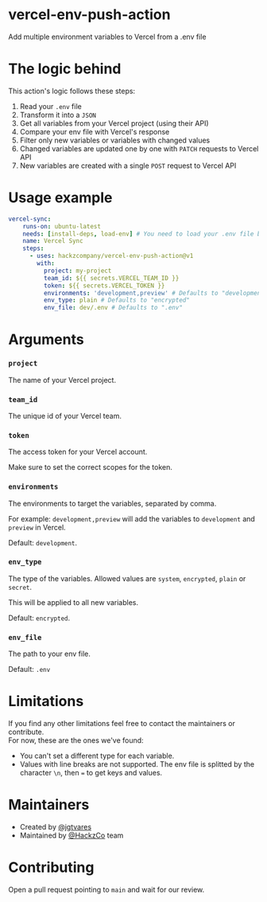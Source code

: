 # vercel-env-push-action
Add multiple environment variables to Vercel from a .env file

# The logic behind
This action's logic follows these steps:

1. Read your `.env` file
2. Transform it into a `JSON`
3. Get all variables from your Vercel project (using their API)
4. Compare your env file with Vercel's response
5. Filter only new variables or variables with changed values
6. Changed variables are updated one by one with `PATCH` requests to Vercel API
7. New variables are created with a single `POST` request to Vercel API

# Usage example
```yaml
vercel-sync:
    runs-on: ubuntu-latest
    needs: [install-deps, load-env] # You need to load your .env file before
    name: Vercel Sync
    steps:
      - uses: hackzcompany/vercel-env-push-action@v1
        with:
          project: my-project
          team_id: ${{ secrets.VERCEL_TEAM_ID }}
          token: ${{ secrets.VERCEL_TOKEN }}
          environments: 'development,preview' # Defaults to "development"
          env_type: plain # Defaults to "encrypted"
          env_file: dev/.env # Defaults to ".env"
```

# Arguments

### `project`
The name of your Vercel project.

### `team_id`
The unique id of your Vercel team.

### `token`
The access token for your Vercel account.

Make sure to set the correct scopes for the token.

### `environments`
The environments to target the variables, separated by comma.

For example: `development,preview` will add the variables to `development` and `preview` in Vercel.

Default: `development`.

### `env_type`
The type of the variables. Allowed values are `system`, `encrypted`, `plain` or `secret`.

This will be applied to all new variables.

Default: `encrypted`.

### `env_file`
The path to your env file.

Default: `.env`

# Limitations
If you find any other limitations feel free to contact the maintainers or contribute.\
For now, these are the ones we've found:

- You can't set a different type for each variable.
- Values with line breaks are not supported. The env file is splitted by the character `\n`, then `=` to get keys and values.


# Maintainers
- Created by [@jgtvares](https://github.com/jgtvares)
- Maintained by [@HackzCo](https://github.com/HackzCompany) team

# Contributing
Open a pull request pointing to `main` and wait for our review.
